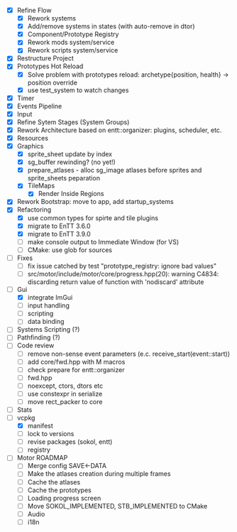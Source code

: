 - [x] Refine Flow
    - [x] Rework systems
    - [x] Add/remove systems in states (with auto-remove in dtor)
    - [x] Component/Prototype Registry
    - [x] Rework mods system/service
    - [x] Rework scripts system/service
- [x] Restructure Project
- [x] Prototypes Hot Reload
    - [x] Solve problem with prototypes reload: archetype{position, health} -> position override
    - [x] use test_system to watch changes
- [x] Timer
- [x] Events Pipeline
- [x] Input
- [x] Refine Sytem Stages (System Groups)
- [x] Rework Architecture based on entt::organizer: plugins, scheduler, etc.
- [x] Resources
- [x] Graphics
    - [x] sprite_sheet update by index
    - [x] sg_buffer rewinding? (no yet!)
    - [x] prepare_atlases - alloc sg_image atlases before sprites and sprite_sheets peparation
    - [x] TileMaps
        - [x] Render Inside Regions
- [x] Rework Bootstrap: move to app, add startup_systems
- [x] Refactoring
    - [x] use common types for spirte and tile plugins
    - [x] migrate to EnTT 3.6.0
    - [x] migrate to EnTT 3.9.0
    - [ ] make console output to Immediate Window (for VS)
    - [ ] CMake: use glob for sources
- [ ] Fixes
    - [ ] fix issue catched by test "prototype_registry: ignore bad values"
    - [ ] src/motor/include/motor/core/progress.hpp(20): warning C4834: discarding return value of function with 'nodiscard' attribute
- [ ] Gui
    - [x] integrate ImGui
    - [ ] input handling
    - [ ] scripting
    - [ ] data binding
- [ ] Systems Scripting (?)
- [ ] Pathfinding (?)
- [ ] Code review
    - [ ] remove non-sense event parameters (e.c. receive_start(event::start))
    - [ ] add core/fwd.hpp with M macros
    - [ ] check prepare for entt::organizer
    - [ ] fwd.hpp
    - [ ] noexcept, ctors, dtors etc
    - [ ] use constexpr in serialize
    - [ ] move rect_packer to core
- [ ] Stats
- [ ] vcpkg
    - [x] manifest
    - [ ] lock to versions
    - [ ] revise packages (sokol, entt)
    - [ ] registry

- [ ] Motor ROADMAP
    - [ ] Merge config SAVE<-DATA
    - [ ] Make the atlases creation during multiple frames
    - [ ] Cache the atlases
    - [ ] Cache the prototypes
    - [ ] Loading progress screen
    - [ ] Move SOKOL_IMPLEMENTED, STB_IMPLEMENTED to CMake
    - [ ] Audio
    - [ ] i18n
